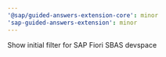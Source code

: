 ```yaml
---
'@sap/guided-answers-extension-core': minor
'sap-guided-answers-extension': minor
---
```


Show initial filter for SAP Fiori SBAS devspace
